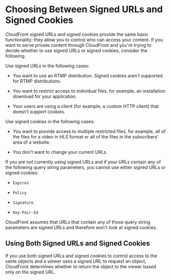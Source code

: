 # Choosing Between Signed URLs and Signed Cookies<a name="private-content-choosing-signed-urls-cookies"></a>

CloudFront signed URLs and signed cookies provide the same basic functionality: they allow you to control who can access your content\. If you want to serve private content through CloudFront and you're trying to decide whether to use signed URLs or signed cookies, consider the following\.

Use signed URLs in the following cases:

+ You want to use an RTMP distribution\. Signed cookies aren't supported for RTMP distributions\.

+ You want to restrict access to individual files, for example, an installation download for your application\.

+ Your users are using a client \(for example, a custom HTTP client\) that doesn't support cookies\.

Use signed cookies in the following cases:

+ You want to provide access to multiple restricted files, for example, all of the files for a video in HLS format or all of the files in the subscribers' area of a website\.

+ You don't want to change your current URLs\.

If you are not currently using signed URLs and if your URLs contain any of the following query string parameters, you cannot use either signed URLs or signed cookies:

+ `Expires`

+ `Policy`

+ `Signature`

+ `Key-Pair-Id`

CloudFront assumes that URLs that contain any of those query string parameters are signed URLs and therefore won't look at signed cookies\.

## Using Both Signed URLs and Signed Cookies<a name="private-content-using-signed-urls-and-cookies"></a>

If you use both signed URLs and signed cookies to control access to the same objects and a viewer uses a signed URL to request an object, CloudFront determines whether to return the object to the viewer based only on the signed URL\.